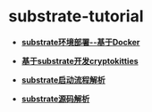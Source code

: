 # substrate-tutorial

- **[substrate环境部署--基于Docker](substrate环境部署.md)**

- **[基于substrate开发cryptokitties](substrate开发cryptokitties.md)**

- **[substrate启动流程解析](SubstrateStartFlow.xmind)**
- **[substrate源码解析](SubstrateAnalyse.xmind)**

